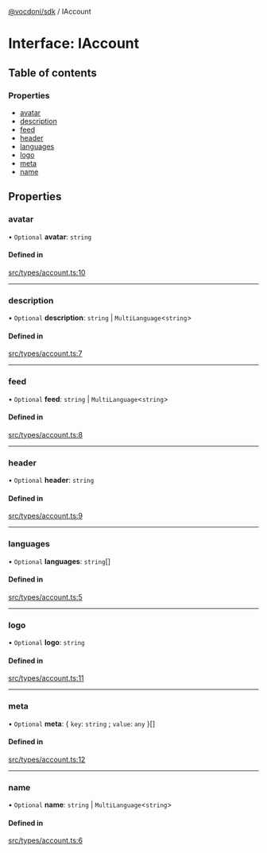 [@vocdoni/sdk](/sdk) / IAccount

# Interface: IAccount

## Table of contents

### Properties

- [avatar](IAccount#avatar)
- [description](IAccount#description)
- [feed](IAccount#feed)
- [header](IAccount#header)
- [languages](IAccount#languages)
- [logo](IAccount#logo)
- [meta](IAccount#meta)
- [name](IAccount#name)

## Properties

### avatar

• `Optional` **avatar**: `string`

#### Defined in

[src/types/account.ts:10](https://github.com/vocdoni/vocdoni-sdk/blob/179c92b4cecfec787d968dc02b519f64ee15c5d3/src/types/account.ts#L10)

___

### description

• `Optional` **description**: `string` \| `MultiLanguage`\<`string`\>

#### Defined in

[src/types/account.ts:7](https://github.com/vocdoni/vocdoni-sdk/blob/179c92b4cecfec787d968dc02b519f64ee15c5d3/src/types/account.ts#L7)

___

### feed

• `Optional` **feed**: `string` \| `MultiLanguage`\<`string`\>

#### Defined in

[src/types/account.ts:8](https://github.com/vocdoni/vocdoni-sdk/blob/179c92b4cecfec787d968dc02b519f64ee15c5d3/src/types/account.ts#L8)

___

### header

• `Optional` **header**: `string`

#### Defined in

[src/types/account.ts:9](https://github.com/vocdoni/vocdoni-sdk/blob/179c92b4cecfec787d968dc02b519f64ee15c5d3/src/types/account.ts#L9)

___

### languages

• `Optional` **languages**: `string`[]

#### Defined in

[src/types/account.ts:5](https://github.com/vocdoni/vocdoni-sdk/blob/179c92b4cecfec787d968dc02b519f64ee15c5d3/src/types/account.ts#L5)

___

### logo

• `Optional` **logo**: `string`

#### Defined in

[src/types/account.ts:11](https://github.com/vocdoni/vocdoni-sdk/blob/179c92b4cecfec787d968dc02b519f64ee15c5d3/src/types/account.ts#L11)

___

### meta

• `Optional` **meta**: \{ `key`: `string` ; `value`: `any`  }[]

#### Defined in

[src/types/account.ts:12](https://github.com/vocdoni/vocdoni-sdk/blob/179c92b4cecfec787d968dc02b519f64ee15c5d3/src/types/account.ts#L12)

___

### name

• `Optional` **name**: `string` \| `MultiLanguage`\<`string`\>

#### Defined in

[src/types/account.ts:6](https://github.com/vocdoni/vocdoni-sdk/blob/179c92b4cecfec787d968dc02b519f64ee15c5d3/src/types/account.ts#L6)
